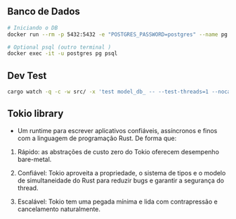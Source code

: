 ## Banco de Dados

```sh
# Iniciando o DB
docker run --rm -p 5432:5432 -e "POSTGRES_PASSWORD=postgres" --name pg postgres:14

# Optional psql (outro terminal )
docker exec -it -u postgres pg psql
```

## Dev Test

```sh
cargo watch -q -c -w src/ -x 'test model_db_ -- --test-threads=1 --nocapture'
```

## Tokio library

- Um runtime  para escrever aplicativos confiáveis, assíncronos e finos com a linguagem de programação Rust. De forma que:

1. Rápido: as abstrações de custo zero do Tokio oferecem desempenho bare-metal.

2. Confiável: Tokio aproveita a propriedade, o sistema de tipos e o modelo de simultaneidade do Rust para reduzir bugs e garantir a segurança do thread.

3. Escalável: Tokio tem uma pegada mínima e lida com contrapressão e cancelamento naturalmente.